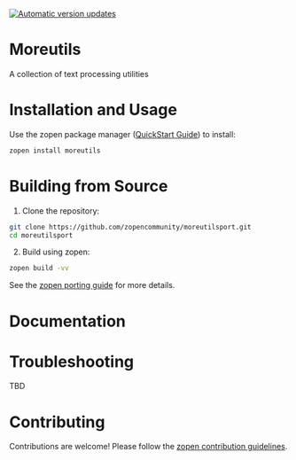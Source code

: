 [![Automatic version updates](https://github.com/ZOSOpenTools/moreutilsport/actions/workflows/bump.yml/badge.svg)](https://github.com/ZOSOpenTools/moreutilsport/actions/workflows/bump.yml)

# Moreutils

A collection of text processing utilities

# Installation and Usage

Use the zopen package manager ([QuickStart Guide](https://zopen.community/#/Guides/QuickStart)) to install:
```bash
zopen install moreutils
```

# Building from Source

1. Clone the repository:
```bash
git clone https://github.com/zopencommunity/moreutilsport.git
cd moreutilsport
```
2. Build using zopen:
```bash
zopen build -vv
```

See the [zopen porting guide](https://zopen.community/#/Guides/Porting) for more details.

# Documentation


# Troubleshooting
TBD

# Contributing
Contributions are welcome! Please follow the [zopen contribution guidelines](https://github.com/zopencommunity/meta/blob/main/CONTRIBUTING.md).
